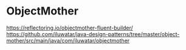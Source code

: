 # ObjectMother
https://reflectoring.io/objectmother-fluent-builder/
https://github.com/iluwatar/java-design-patterns/tree/master/object-mother/src/main/java/com/iluwatar/objectmother

